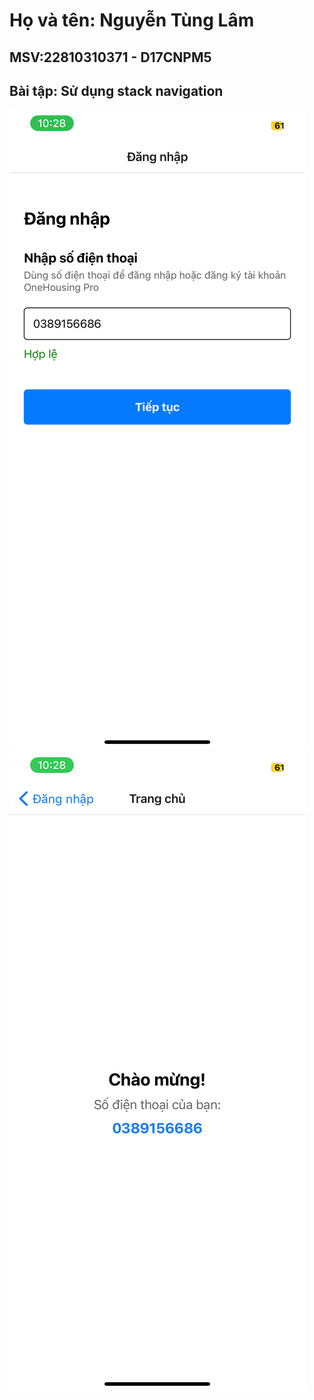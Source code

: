 # Họ và tên: Nguyễn Tùng Lâm
## MSV:22810310371 - D17CNPM5
## Bài tập: Sử dụng stack navigation
![Anh1.jpg](Anh1.jpg)
![Anh2.jpg](Anh2.jpg)
